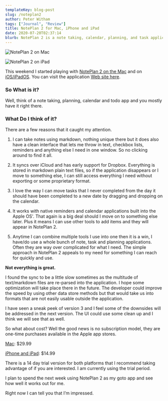 ```yaml
---
templateKey: blog-post
slug: /noteplan2
author: Peter Witham
tags: ["Journal", "Review"]
title: NotePlan 2 for Mac, iPhone and iPad
date: 2020-07-20T02:37:14
blurb: NotePlan 2 is a note taking, calendar, planning, and task application. I have been trying it out.
---
```


![NotePlan 2 on Mac](/img/post_images/2020-07-20/noteplan0002-sqd.jpg)

![NotePlan 2 on iPad](/img/post_images/2020-07-20/noteplan0000-sqd.jpg)

This weekend I started playing with [NotePlan 2 on the Mac](https://itunes.apple.com/us/app/id1137020764?at=1010lv3Y) and on [iOS/iPadOS](https://itunes.apple.com/us/app/id1180443101?at=1010lv3Y). You can visit the application [Web site here](https://noteplan.co).

### So What is it?

Well, think of a note taking, planning, calendar and todo app and you mostly have it right there.

### What Do I think of it?

There are a few reasons that it caught my attention.

1. I can take notes using markdown, nothing unique there but it does also have a clean interface that lets me throw in text, checkbox lists, reminders and anything else I need in one window. So no clicking around to find it all.

2. It syncs over iCloud and has early support for Dropbox. Everything is stored in markdown plain text files, so if the application disappears or I move to something else, I can still access everything I need without exporting or some proprietary format.

3. I love the way I can move tasks that I never completed from the day it should have been completed to a new date by dragging and dropping on the calendar.

4. It works with native reminders and calendar applications built into the Apple OS'. That again is a big deal should I move on to something else later. Plus it means I can use other tools to add items and they will appear in NotePlan 2.

5. Anytime I can combine multiple tools I use into one then it is a win, I have/do use a whole bunch of note, task and planning applications. Often they are way over complicated for what I need. The simple approach in NotePlan 2 appeals to my need for something I can reach for quickly and use.

**Not everything is great.**

I found the sync to be a little slow sometimes as the multitude of text/markdown files are re-parsed into the application. I hope some optimization will take place there in the future. The developer could improve the speed by using other data store methods but that would take us into formats that are not easily usable outside the application.

I have seen a sneak peek of version 3 and I feel some of the downsides will be addressed in the next version. The UI could use some clean up and I think we will see that as well.

So what about cost? Well the good news is no subscription model, they are one-time purchases available in the Apple app stores.

[Mac](https://itunes.apple.com/us/app/id1137020764?at=1010lv3Y): \$29.99

[iPhone and iPad](https://itunes.apple.com/us/app/id1180443101?at=1010lv3Y): \$14.99

There is a 14 day trial version for both platforms that I recommend taking advantage of if you are interested. I am currently using the trial period.

I plan to spend the next week using NotePlan 2 as my goto app and see how well it works out for me.

Right now I can tell you that I’m impressed.
